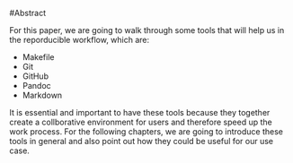 #Abstract

For this paper, we are going to walk through some tools that will help us in the reporducible workflow, which are:

- Makefile
- Git
- GitHub
- Pandoc
- Markdown

It is essential and important to have these tools because they together create a collborative environment for users and therefore speed up the work process. For the following chapters, we are going to introduce these tools in general and also point out how they could be useful for our use case. 

